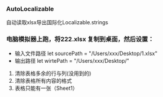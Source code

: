 ### AutoLocalizable
自动读取xlsx导出国际化Localizable.strings

### 电脑模拟器上跑，将222.xlsx 复制到桌面，然后设置：
* 输入文件路径
let sourcePath = "/Users/xxx/Desktop/1.xlsx"
* 输出路径
let wirtePath = "/Users/xxx/Desktop/"

1. 清除表格多余的行与列(没用到的)
2. 清除表格所有内容的格式
3. 表格只能有一张（Sheet1）
